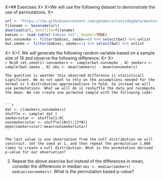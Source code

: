 
X>## Exercises
X>
X>We will use the following dataset to demonstrate the use of permutations. 
X>
```r
url <- "https://raw.githubusercontent.com/genomicsclass/dagdata/master/inst/extdata/babies.txt"
filename <- basename(url)
download(url, destfile=filename)
babies <- read.table("babies.txt", header=TRUE)
bwt.nonsmoke <- filter(babies, smoke==0) %>% select(bwt) %>% unlist 
bwt.smoke <- filter(babies, smoke==1) %>% select(bwt) %>% unlist
```
X>
X>1. We will generate the following random variable based on a sample size of 10 and observe the following difference:
X>
X>    
    ```r
    N=10
    set.seed(1)
    nonsmokers <- sample(bwt.nonsmoke , N)
    smokers <- sample(bwt.smoke , N)
    obs <- mean(smokers) - mean(nonsmokers)
    ```
  
    The question is weather this observed difference is statisticall significant. We do not want to rely on the assumptions needed for the normal or t-distribution approximations to hold. So instead we will use permutations. What we will do is reshuffle the data and recompute the mean. We can create one permuted sample with the following code:

    
    ```r
    dat <- c(smokers,nonsmokers)
    shuffle <- sample( dat )
    smokersstar <- shuffle[1:N]
    nonsmokersstar <- shuffle[(N+1):(2*N)]
    mean(smokersstar)-mean(nonsmokersstar)
    ```

    The last value is one observation from the null distribution we will construct. Set the seed at 1, and then repeat the permutation 1,000 times to create a null distribution. What is the permutation derived p-value for our observation?



2. Repeat the above exercise but instead of the differences in mean, consider the differences in median `obs <- median(smokers) - median(nonsmokers)`. What is the permutation based p-value?


